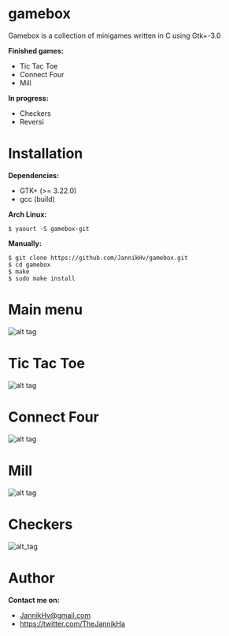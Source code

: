 # gamebox
Gamebox is a collection of minigames written in C using Gtk+\-3.0

**Finished games:**
* Tic Tac Toe
* Connect Four
* Mill

**In progress:**
* Checkers
* Reversi

# Installation
**Dependencies:**
* GTK+ (>= 3.22.0)
* gcc (build)

**Arch Linux:**

    $ yaourt -S gamebox-git

**Manually:**

    $ git clone https://github.com/JannikHv/gamebox.git
    $ cd gamebox
    $ make
    $ sudo make install

# Main menu
![alt tag](http://i.imgur.com/18rv34N.png)

# Tic Tac Toe
![alt tag](http://i.imgur.com/0tP8p0l.png)

# Connect Four
![alt tag](http://i.imgur.com/a6a9N5B.png)

# Mill
![alt tag](http://i.imgur.com/aaPjnrf.png)

# Checkers
![alt_tag](http://i.imgur.com/X9IhCCe.png)

# Author
**Contact me on:**
* JannikHv@gmail.com
* https://twitter.com/TheJannikHa
